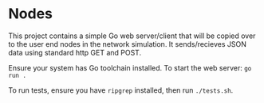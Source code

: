 # Nodes
This project contains a simple Go web server/client that will be copied over to the user end nodes in the network simulation. It sends/recieves JSON data using standard http GET and POST.

Ensure your system has Go toolchain installed. To start the web server: `go run .`

To run tests, ensure you have `ripgrep` installed, then run `./tests.sh`.
